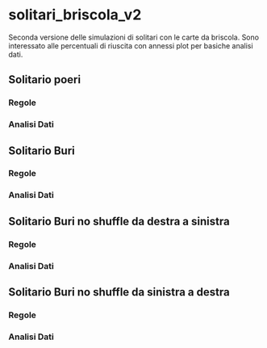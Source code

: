 # solitari_briscola_v2
Seconda versione delle simulazioni di solitari con le carte da briscola. Sono interessato alle percentuali di riuscita con annessi plot per basiche analisi dati.

## Solitario poeri
### Regole 
### Analisi Dati 

## Solitario Buri
### Regole 
### Analisi Dati 

## Solitario Buri no shuffle da destra a sinistra
### Regole 
### Analisi Dati 

## Solitario Buri no shuffle da sinistra a destra
### Regole 
### Analisi Dati 
